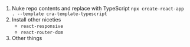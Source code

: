 1. Nuke repo contents and replace with TypeScript `npx create-react-app . --template cra-template-typescript`
2. Install other niceties
	- `react-responsive`
	- `react-router-dom`
3. Other things